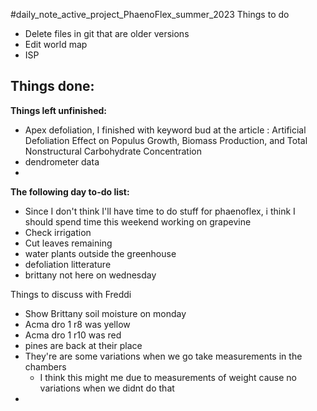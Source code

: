 #daily_note_active_project_PhaenoFlex_summer_2023
Things to do
- Delete files in git that are older versions
- Edit world map
- ISP

**Things done:**
- 

**Things left unfinished:**
- Apex defoliation, I finished with keyword bud at the article : Artificial Defoliation Effect on Populus Growth, Biomass Production, and Total Nonstructural Carbohydrate Concentration
- dendrometer data
- 

**The following day to-do list:**
- Since I don't think I'll have time to do stuff for phaenoflex, i think I should spend time this weekend working on grapevine
- Check irrigation
- Cut leaves remaining 
- water plants outside the greenhouse
- defoliation litterature
- brittany not here on wednesday

Things to discuss with Freddi
- Show Brittany soil moisture on monday
- Acma dro 1 r8 was yellow
- Acma dro 1 r10 was red
- pines are back at their place
- They're are some variations when we go take measurements in the chambers
	- I think this might me due to measurements of weight cause no variations when we didnt do that
- 
